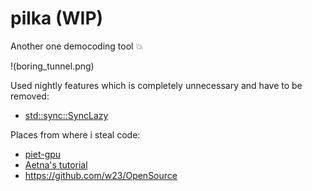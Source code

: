 # pilka (WIP)

Another one democoding tool 💥

!(boring_tunnel.png)

Used nightly features which is completely unnecessary and have to be removed:
 - [std::sync::SyncLazy](https://doc.rust-lang.org/std/lazy/struct.SyncLazy.html)

Places from where i steal code:
 - [piet-gpu](https://github.com/linebender/piet-gpu)
 - [Aetna's tutorial](https://hoj-senna.github.io/ashen-aetna/)
 - https://github.com/w23/OpenSource
